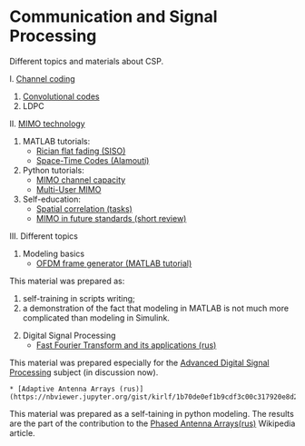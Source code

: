 # Communication and Signal Processing 

Different topics and materials about CSP. 

I. [Channel coding](https://github.com/kirlf/CSP/tree/master/FEC)

1. [Convolutional codes](https://github.com/kirlf/CSP/blob/master/FEC/Convolutional%20codes%20intro.md)
2. LDPC

II. [MIMO technology](https://github.com/kirlf/CSP/blob/master/MIMO/README.md)
1. MATLAB tutorials:
    * [Rician flat fading (SISO)](https://nbviewer.jupyter.org/gist/kirlf/4328eb389b3ddc9a0c350eaed468f870)
    * [Space-Time Codes (Alamouti)](https://nbviewer.jupyter.org/gist/kirlf/9587c6859db08e5e813b0650f97c7344)
2. Python tutorials:
    * [MIMO channel capacity](https://nbviewer.jupyter.org/gist/kirlf/84bf4b04bed6af648c34316ee178d3ea)
    * [Multi-User MIMO](https://nbviewer.jupyter.org/gist/kirlf/08e5d74cbd80d8b51f7554c344a33d60)
3. Self-education:
    * [Spatial correlation (tasks)](https://github.com/kirlf/CSP/blob/master/MIMO/Spatial_Correlation.ipynb)
    * [MIMO in future standards (short review)](https://github.com/kirlf/CSP/blob/master/MIMO/Outlloks.md)

III. Different topics
1. Modeling basics
    * [OFDM frame generator (MATLAB tutorial)](https://github.com/kirlf/CSP/tree/master/Different/OFDM)
    
This material was prepared as: 
   1) self-training in scripts writing;
   2) a demonstration of the fact that modeling in MATLAB is not much more complicated than modeling in Simulink.

2. Digital Signal Processing
    * [Fast Fourier Transform and its applications (rus)](https://nbviewer.jupyter.org/gist/kirlf/71a2e16e406cd8ccff983bfd55a97a84)

This material was prepared especially for the [Advanced Digital Signal Processing](http://e.kai.ru/%D0%B3%D0%B5%D1%80%D0%BC%D0%B0%D0%BD%D0%BE-%D1%80%D0%BE%D1%81%D1%81%D0%B8%D0%B9%D1%81%D0%BA%D0%B8%D0%B9-%D0%B8%D0%BD%D1%81%D1%82%D0%B8%D1%82%D1%83%D1%82-%D0%BD%D0%BE%D0%B2%D1%8B%D1%85-%D1%82%D0%B5/) subject (in discussion now). 
 
    * [Adaptive Antenna Arrays (rus)](https://nbviewer.jupyter.org/gist/kirlf/1b70de0ef1b9cdf3c00c317920e8d252)
    
This material was prepared as a self-taining in python modeling. The results are the part of the contribution to the [Phased Antenna Arrays(rus)](https://ru.wikipedia.org/wiki/%D0%A4%D0%B0%D0%B7%D0%B8%D1%80%D0%BE%D0%B2%D0%B0%D0%BD%D0%BD%D0%B0%D1%8F_%D0%B0%D0%BD%D1%82%D0%B5%D0%BD%D0%BD%D0%B0%D1%8F_%D1%80%D0%B5%D1%88%D1%91%D1%82%D0%BA%D0%B0) 
Wikipedia article.
